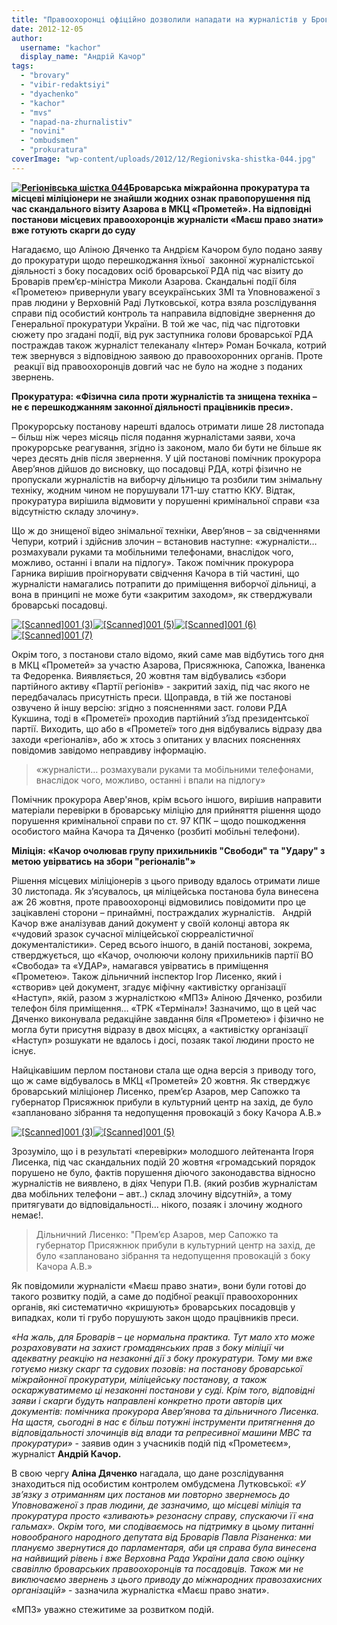 ```yaml
---
title: "Правоохоронці офіційно дозволили нападати на журналістів у Броварах"
date: 2012-12-05
author: 
  username: "kachor"
  display_name: "Андрій Качор"
tags: 
  - "brovary"
  - "vibir-redaktsiyi"
  - "dyachenko"
  - "kachor"
  - "mvs"
  - "napad-na-zhurnalistiv"
  - "novini"
  - "ombudsmen"
  - "prokuratura"
coverImage: "wp-content/uploads/2012/12/Regionivska-shistka-044.jpg"
---
```


**[![](https://mpz.brovary.org/wp-content/uploads/2012/12/Regionivska-shistka-044.jpg "Регіонівська шістка 044")](https://mpz.brovary.org/wp-content/uploads/2012/12/Regionivska-shistka-044.jpg)Броварська міжрайонна прокуратура та місцеві міліціонери не знайшли жодних ознак правопорушення під час скандального візиту Азарова в МКЦ «Прометей». На відповідні постанови місцевих правоохоронців журналісти «Маєш право знати» вже готують скарги до суду**  

Нагадаємо, що Аліною Дяченко та Андрієм Качором було подано заяву до прокуратури щодо перешкоджання їхньої  законної журналістської діяльності з боку посадових осіб броварської РДА під час візиту до Броварів прем’єр-міністра Миколи Азарова. Скандальні події біля «Прометею» привернули увагу всеукраїнських ЗМІ та Уповноваженої з прав людини у Верховній Раді Лутковської, котра взяла розслідування справи під особистий контроль та направила відповідне звернення до Генеральної прокуратури України. В той же час, під час підготовки сюжету про згадані події, від рук заступника голови броварської РДА постраждав також журналіст телеканалу «Інтер» Роман Бочкала, котрий теж звернувся з відповідною заявою до правоохоронних органів. Проте  реакції від правоохоронців довгий час не було на жодне з поданих звернень.

**Прокуратура: «Фізична сила проти журналістів та знищена техніка – не є перешкоджанням законної діяльності працівників преси».**

Прокурорську постанову нарешті вдалось отримати лише 28 листопада – більш ніж через місяць після подання журналістами заяви, хоча прокурорське реагування, згідно із законом, мало би бути не більше як через десять днів після звернення. У цій постанові помічник прокурора Авер’янов дійшов до висновку, що посадовці РДА, котрі фізично не пропускали журналістів на виборчу дільницю та розбили тим знімальну техніку, жодним чином не порушували 171-шу статтю ККУ. Відтак, прокуратура вирішила відмовити у порушенні кримінальної справи «за відсутністю складу злочину».

Що ж до знищеної відео знімальної техніки, Авер’янов – за свідченнями Чепури, котрий і здійснив злочин – встановив наступне: «журналісти… розмахували руками та мобільними телефонами, внаслідок чого, можливо, останні і впали на підлогу». Також помічник прокурора Гарника вирішив проігнорувати свідчення Качора в тій частині, що журналісти намагались потрапити до приміщення виборчої дільниці, а вона в принципі не може бути «закритим заходом», як стверджували броварські посадовці.

[![](https://mpz.brovary.org/wp-content/uploads/2012/12/Scanned001-31.jpg "[Scanned]001 (3)")](https://mpz.brovary.org/wp-content/uploads/2012/12/Scanned001-31.jpg)[![](https://mpz.brovary.org/wp-content/uploads/2012/12/Scanned001-51.jpg "[Scanned]001 (5)")](https://mpz.brovary.org/wp-content/uploads/2012/12/Scanned001-51.jpg)[![](https://mpz.brovary.org/wp-content/uploads/2012/12/Scanned001-6.jpg "[Scanned]001 (6)")](https://mpz.brovary.org/wp-content/uploads/2012/12/Scanned001-6.jpg)[![](https://mpz.brovary.org/wp-content/uploads/2012/12/Scanned001-7.jpg "[Scanned]001 (7)")](https://mpz.brovary.org/wp-content/uploads/2012/12/Scanned001-7.jpg)

Окрім того, з постанови стало відомо, який саме мав відбутись того дня в МКЦ «Прометей» за участю Азарова, Присяжнюка, Сапожка, Іваненка та Федоренка. Виявляється, 20 жовтня там відбувались «збори партійного активу «Партії регіонів» - закритий захід, під час якого не передбачалась присутність преси. Щоправда, в тій же постанові озвучено й іншу версію: згідно з поясненнями заст. голови РДА Кукшина, тоді в «Прометеї» проходив партійний з’їзд президентської партії. Виходить, що або в «Прометеї» того дня відбувались відразу два заходи «регіоналів», або ж хтось з опитаних у власних поясненнях повідомив завідомо неправдиву інформацію.

> «журналісти… розмахували руками та мобільними телефонами, внаслідок чого, можливо, останні і впали на підлогу»

Помічник прокурора Авер'янов, крім всього іншого, вирішив направити матеріали перевірки в броварську міліцію для прийняття рішення щодо порушення кримінальної справи по ст. 97 КПК – щодо пошкодження особистого майна Качора та Дяченко (розбиті мобільні телефони).

**Міліція: «Качор очолював групу прихильників "Свободи" та "Удару" з метою увірватись на збори "регіоналів"»**

Рішення місцевих міліціонерів з цього приводу вдалось отримати лише 30 листопада. Як з’ясувалось, ця міліцейська постанова була винесена аж 26 жовтня, проте правоохоронці відмовились повідомити про це зацікавлені сторони – принаймні, постраждалих журналістів.   Андрій Качор вже аналізував даний документ у своїй колонці автора як «чудовий зразок сучасної міліцейської сюрреалістичної документалістики». Серед всього іншого, в даній постанові, зокрема, стверджується, що «Качор, очолюючи колону прихильників партії ВО «Свобода» та «УДАР», намагався увірватись в приміщення «Прометею». Також дільничний інспектор Ігор Лисенко, який і «створив» цей документ, згадує міфічну «активістку організації «Наступ», якій, разом з журналісткою «МПЗ» Аліною Дяченко, розбили телефон біля приміщення… «ТРК «Термінал»! Зазначимо, що в цей час Дяченко виконувала редакційне завдання біля «Прометею» і фізично не могла бути присутня відразу в двох місцях, а «активістку організації «Наступ» розшукати не вдалось і досі, позаяк такої людини просто не існує.

Найцікавішим перлом постанови стала ще одна версія з приводу того, що ж саме відбувалось в МКЦ «Прометей» 20 жовтня. Як стверджує броварський міліціонер Лисенко, прем’єр Азаров, мер Сапожко та губернатор Присяжнюк прибули в культурний центр на захід, де було «заплановано зібрання та недопущення провокацій з боку Качора А.В.»

[![](https://mpz.brovary.org/wp-content/uploads/2012/12/Scanned001-3.jpg "[Scanned]001 (3)")](https://mpz.brovary.org/wp-content/uploads/2012/12/Scanned001-3.jpg)[![](https://mpz.brovary.org/wp-content/uploads/2012/12/Scanned001-5.jpg "[Scanned]001 (5)")](https://mpz.brovary.org/wp-content/uploads/2012/12/Scanned001-5.jpg)

Зрозуміло, що і в результаті «перевірки» молодшого лейтенанта Ігоря Лисенка, під час скандальних подій 20 жовтня «громадський порядок порушено не було, фактів порушення діючого законодавства відносно журналістів не виявлено, в діях Чепури П.В. (який розбив журналістам два мобільних телефони – авт..) склад злочину відсутній», а тому притягувати до відповідальності… нікого, позаяк і злочину жодного немає!.

> Дільничний Лисенко: "Прем’єр Азаров, мер Сапожко та губернатор Присяжнюк прибули в культурний центр на захід, де було «заплановано зібрання та недопущення провокацій з боку Качора А.В.»

Як повідомили журналісти «Маєш право знати», вони були готові до такого розвитку подій, а саме до подібної реакції правоохоронних органів, які систематично «кришують» броварських посадовців у випадках, коли ті грубо порушують закон щодо працівників преси.

_«На жаль, для Броварів – це нормальна практика. Тут мало хто може розраховувати на захист громадянських прав з боку міліції чи адекватну реакцію на незаконні дії з боку прокуратури. Тому ми вже готуємо низку скарг та судових позовів: на постанову броварської міжрайонної прокуратури, міліцейську постанову, а також оскаржуватимемо ці незаконні постанови у суді. Крім того, відповідні заяви і скарги будуть направлені конкретно проти авторів цих документів: помічника прокурора Авер’янова та дільничного Лисенка. На щастя, сьогодні в нас є більш потужні інструменти притягнення до відповідальності злочинців від влади та репресивної машини МВС та прокуратури»_ - заявив один з учасників подій під «Прометеєм», журналіст **Андрій Качор.**

В свою чергу **Аліна Дяченко** нагадала, що дане розслідування знаходиться під особистим контролем омбудсмена Лутковської: _«У зв’язку з отриманням цих постанов ми повторно звернемось до Уповноваженої з прав людини, де зазначимо, що місцеві міліція та прокуратура просто «зливають» резонасну справу, спускаючи її «на гальмах». Окрім того, ми сподіваємось на підтримку в цьому питанні новообраного народного депутата від Броварів Павла Різаненка: ми плануємо звернутися до парламентаря, аби ця справа була винесена на найвищий рівень і вже Верховна Рада України дала свою оцінку свавіллю броварських правоохоронців та посадовців. Також ми не виключаємо звернень з цього приводу до міжнародних правозахисних організацій»_ - зазначила журналістка «Маєш право знати».

«МПЗ» уважно стежитиме за розвитком подій.
